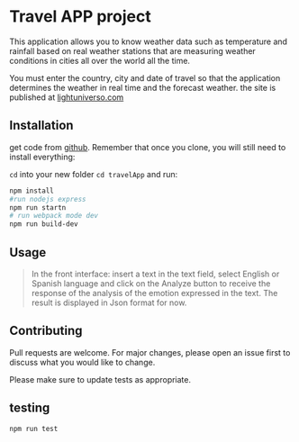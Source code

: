 # Travel APP project

This application allows you to know weather data such as temperature and rainfall based on real weather stations that are measuring weather conditions in cities all over the world all the time.

You must enter the country, city and date of travel so that the application determines the weather in real time and the forecast weather. 
the site is published at [lightuniverso.com](https://www.lightuniverso.com)

## Installation

get code from [github](https://github.com/edoradoda/travelApp.git).
Remember that once you clone, you will still need to install everything:

`cd` into your new folder `cd travelApp` and run:
```bash
npm install
#run nodejs express
npm run startn 
# run webpack mode dev
npm run build-dev    
```

## Usage

> In the front interface: insert a text in the text field, select English or Spanish language and click on the Analyze button to receive the response of the analysis of the emotion expressed in the text. The result is displayed in Json format for now.


## Contributing
Pull requests are welcome. For major changes, please open an issue first to discuss what you would like to change.

Please make sure to update tests as appropriate.

## testing
```bash
npm run test
```